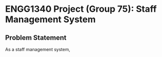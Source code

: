 # ENGG1340 Project (Group 75): Staff Management System
## **Problem Statement**
As a staff management system, 
 
